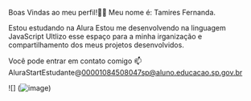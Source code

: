 Boas Vindas ao meu perfil!🥰🤍
Meu nome é: Tamires Fernanda.

Estou estudando na Alura 
Estou me desenvolvendo na linguagem JavaScript
Ultlizo esse espaço para a minha irganização e compartilhamento dos meus projetos desenvolvidos. 

Você pode entrar em contato comigo 📫
AluraStartEstudante@00001084508047sp@aluno.educacao.sp.gov.br


![] (![image](https://github.com/user-attachments/assets/572ccf8d-7177-4941-a440-36e25015c830))
